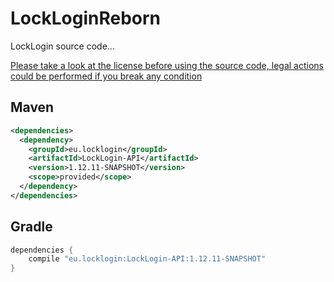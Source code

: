 # LockLoginReborn
 LockLogin source code...

 [Please take a look at the license before using the source code, legal actions could be performed if you break any condition](http://karmaconfigs.ml/license/)

## Maven

```xml
<dependencies>
  <dependency>
    <groupId>eu.locklogin</groupId>
    <artifactId>LockLogin-API</artifactId>
    <version>1.12.11-SNAPSHOT</version>
    <scope>provided</scope>
  </dependency>
</dependencies>
```

## Gradle

```gradle
dependencies {
    compile "eu.locklogin:LockLogin-API:1.12.11-SNAPSHOT"
}
```
